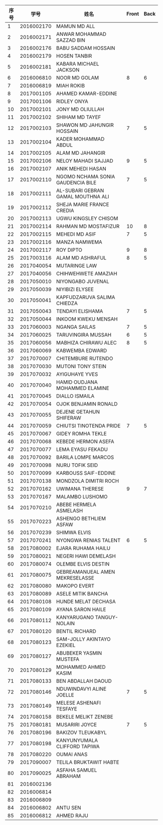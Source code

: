 

| 序号 | 学号       | 姓名                               | Front | Back |
| ---- | ---------- | ---------------------------------- | ---------------------------------- | ---------------------------------- |
| 1    | 2016002170 | MAMUN MD ALL                       |      |      |
| 2    | 2016002171 | ANWAR MOHAMMAD SAZZAD BIN          |  |  |
| 3    | 2016002176 | BABU SADDAM HOSSAIN                |      |      |
| 4    | 2016002179 | HOSEN TANBIR                       |      |      |
| 5    | 2016002181 | KABARA MICHAEL JACKSON             |      |      |
| 6    | 2016006810 | NOOR MD GOLAM                      | 8 | 6 |
| 7    | 2016006819 | MIAH ROKIB                         |  |  |
| 8    | 2017001105 | AHAMED KAMAR-EDDINE                |      |      |
| 9    | 2017001106 | RIDLEY ONYA                        |      |      |
| 10   | 2017002101 | JONY MD OLIULLAH                   |      |      |
| 11   | 2017002102 | SHIHAM MD TAYEF                    |  |  |
| 12   | 2017002103 | SHAWON MD JAHUNGIR HOSSAIN         | 7 | 5 |
| 13   | 2017002104 | KADER MOHAMMAD ABDUL               |      |      |
| 14   | 2017002105 | ALAM MD JAHANGIR                   |      |      |
| 15   | 2017002106 | NELOY MAHADI SAJJAD                | 9 | 5 |
| 16   | 2017002107 | ANIK MEHEDI HASAN                  |      |      |
| 17   | 2017002110 | NGOMO NCHAMA SONIA GAUDENCIA BILE  | 7 | 5 |
| 18   | 2017002111 | AL-SUBARI GEBRAN GAMAL MOUTHNA ALI |  |  |
| 19   | 2017002112 | SHEJA MARIE FRANCE CREDIA          |      |      |
| 20   | 2017002113 | UGWU KINGSLEY CHISOM               |  |  |
| 21   | 2017002114 | RAHMAN MD MOSTAFIZUR               | 10 | 8 |
| 22   | 2017002115 | MEHEDI MD ASIF                     | 7 | 5 |
| 23   | 2017002116 | MANZA NAMWEMA                      |  |  |
| 24   | 2017002117 | ROY DIPTO                          | 9 | 8 |
| 25   | 2017003116 | ALAM MD ASHRAFUL                   | 8 | 5 |
| 26   | 2017040054 | MUTARINGE LAW                      |      |      |
| 27   | 2017040056 | CHIHWEHWETE AMAZIAH                |      |      |
| 28   | 2017050010 | NIYONGABO JUVENAL                  |      |      |
| 29   | 2017050039 | NIYIBIZI ELYSEE                    |      |      |
| 30   | 2017050041 | KAPFUDZARUVA SALIMA CHIEDZA        |      |      |
| 31   | 2017050043 | TENDAYI ELISHAMA                   | 7 | 5 |
| 32   | 2017050044 | INKOOM KWEKU MENSAH                |      |      |
| 33   | 2017060003 | NGANGA SAILAS                      | 7 | 5 |
| 34   | 2017060025 | TARUVINGIRA MUSSAH                 | 6 | 5 |
| 35   | 2017060056 | MABHIZA CHIRAWU ALEC               | 8 | 5 |
| 36   | 2017060069 | KABWEMBA EDWARD                    |      |      |
| 37   | 2017070007 | CHITEMBURE RUTENDO                 |      |      |
| 38   | 2017070030 | MUTONI TONY STEIN                  |      |      |
| 39   | 2017070032 | AYIGUHAYE YVES                     |      |      |
| 40   | 2017070040 | HAMID OUDJANA MOHAMMED ELAMINE     |      |      |
| 41   | 2017070045 | DIALLO ISMAILA                     |      |      |
| 42   | 2017070054 | OJOK BENJAMIN RONALD               |      |      |
| 43   | 2017070055 | DEJENE GETAHUN SHIFERAW            |      |      |
| 44   | 2017070059 | CHIUTSI TINOTENDA PRIDE            | 7 | 5 |
| 45   | 2017070067 | GIDEY ROMHA TEKLE                  |      |      |
| 46   | 2017070068 | KEBEDE HERMON ASEFA                |      |      |
| 47   | 2017070077 | LEMA EYASU FEKADU                  |      |      |
| 48   | 2017070092 | BARILA LOMPE MARCOS                |      |      |
| 49   | 2017070098 | NURU TOFIK SEID                    |      |      |
| 50   | 2017070099 | KARBOUSS SAIF-EDDINE               |      |      |
| 51   | 2017070138 | MONDZOLA DIMITRI ROCH              |      |      |
| 52   | 2017070162 | UWIMANA THERESE                    | 9    | 7    |
| 53   | 2017070167 | MALAMBO LUSHOMO                    |      |      |
| 54   | 2017070210 | ABEBE HERMELA ASMELASH             |      |      |
| 55   | 2017070223 | ASHENGO BETHLIEM ASFAW             |      |      |
| 56   | 2017070239 | SHIMWA ELVIS                       |      |      |
| 57   | 2017070241 | NYONGWA RENIAS TALENT              | 6 | 5 |
| 58   | 2017080002 | EJARA RUHAMA HAILU                 |      |      |
| 59   | 2017080021 | NEGERI HAWI DEMELASH               |      |      |
| 60   | 2017080074 | OLEMBE ELVIS DESTIN                |      |      |
| 61   | 2017080075 | GEBREAMANUEAL AMEN MEKRESELASSE    |      |      |
| 62   | 2017080080 | MAKOPO EVERT                       |      |      |
| 63   | 2017080089 | ASELE MITIK BANCHA                 |      |      |
| 64   | 2017080108 | HUNDE MELAT DECHASA                |      |      |
| 65   | 2017080109 | AYANA SARON HAILE                  |      |      |
| 66   | 2017080112 | KANYARUGANO TANGUY-NOLAIN          |      |      |
| 67   | 2017080120 | BENTIL RICHARD                     |      |      |
| 68   | 2017080123 | SAM-JOLLY AKINTAYO EZEKIEL         |      |      |
| 69   | 2017080127 | ABUBEKER YASMIN MUSTEFA            |  |  |
| 70   | 2017080129 | MOHAMMED AHMED KASIM               |      |      |
| 71   | 2017080133 | BEN ABDALLAH DAOUD                 |      |      |
| 72   | 2017080146 | NDUWINDAVYI ALINE JOELLE           | 7 | 5 |
| 73   | 2017080149 | MELESE ASHENAFI TESFAYE            |      |      |
| 74   | 2017080158 | BEKELE MELIKT ZENEBE               |      |      |
| 75   | 2017080181 | MUSARIRI JOYCE                     | 7 | 5 |
| 76   | 2017080196 | BAKIZOV TLEUKABYL                  |  |  |
| 77   | 2017080198 | KANYUNYUMALA CLIFFORD TAPIWA       |      |      |
| 78   | 2017080220 | OUMAI ANAS                         |      |      |
| 79   | 2017090007 | TELILA BRUKTAWIT HABTE             |      |      |
| 80   | 2017090025 | ASFAHA SAMUEL ABRAHAM              |      |      |
| 81 | 2016002136 |  | | |
| 82 | 2016006814 |  | | |
| 83 | 2016006809 |                                    |      |      |
| 84 | 2016006802 | ANTU SEN |  |  |
| 85 | 2016006812 | AHMED RAJU |  |  |
